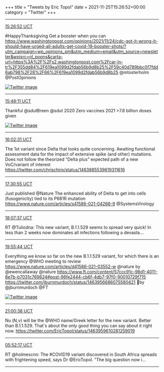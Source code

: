 +++
title = "Tweets by Eric Topol" 
date = 2021-11-25T15:26:52+00:00
category = "Twitter"
+++


---

<a href="https://twitter.com/erictopol/status/1463891945608990723" target="_blank" rel="noreferer">15:26:52 UCT</a>

#HappyThanksgiving 
Get a booster when you can
https://www.washingtonpost.com/opinions/2021/11/24/cdc-got-it-wrong-it-should-have-urged-all-adults-get-covid-19-booster-shots/?utm_campaign=wp_opinions_pm&utm_medium=email&utm_source=newsletter&wpisrc=nl_popns&carta-url=https%3A%2F%2Fs2.washingtonpost.com%2Fcar-ln-tr%2F355dd84%2F619ea1099d2fdab56b9d8b25%2F59c40d789bbc0f7fdd6ab798%2F28%2F66%2F619ea1099d2fdab56b9d8b25 @mtosterholm @PostOpinions 

<a href="FFDHmCMUUAIZsMc.jpg"  ><img src="FFDHmCMUUAIZsMc.jpg" alt="Twitter image" ></img></a>

---

<a href="https://twitter.com/erictopol/status/1463897312447533063" target="_blank" rel="noreferer">15:48:11 UCT</a>

Thankful
@sdutBreen @sdut 
2020  Zero vaccines
2021   &gt;7.8 billion doses given 

<a href="FFDOzzKVQAI3dBl.jpg"  ><img src="FFDOzzKVQAI3dBl.jpg" alt="Twitter image" ></img></a>

---

<a href="https://twitter.com/erictopol/status/1463900917187563520" target="_blank" rel="noreferer">16:02:31 UCT</a>

The 1st variant since Delta that looks quite concerning. Awaiting functional assessment data for the impact of extensive spike (and other) mutations. Does not follow the theorized “Delta plus” expected path of a new VoC/variant of interest https://twitter.com/chrischirp/status/1463885539619311616



---

<a href="https://twitter.com/erictopol/status/1463923166217052177" target="_blank" rel="noreferer">17:30:55 UCT</a>

Just published @Nature 
The enhanced ability of Delta to get into cells (fusogenicity) tied to its P681R mutation
https://www.nature.com/articles/s41586-021-04266-9
@SystemsVirology



---

<a href="https://twitter.com/erictopol/status/1463932401445343233" target="_blank" rel="noreferer">18:07:37 UCT</a>

RT @Tuliodna: This new variant, B.1.1.529 seems to spread very quick! In less than 2 weeks now dominates all infections following a devasta…



---

<a href="https://twitter.com/erictopol/status/1463959610281259019" target="_blank" rel="noreferer">19:55:44 UCT</a>

Everything we know so far on the new B.1.1.529 variant, for which there is an emergency @WHO meeting to review
https://www.nature.com/articles/d41586-021-03552-w  @nature by @ewencallaway @nature
https://www.ft.com/content/57ccc91c-98d1-4011-8e7b-b7031c769624#post-96fe2444-cb6f-4db7-97f0-90010729f715
https://twitter.com/jburnmurdoch/status/1463956686075580421 🧵by @jburnmurdoch @FT 

<a href="FFEHAdRVUAQkWKg.png"  ><img src="FFEHAdRVUAQkWKg.png" alt="Twitter image" ></img></a>

---

<a href="https://twitter.com/erictopol/status/1463975943257481216" target="_blank" rel="noreferer">21:00:38 UCT</a>

Nu (Ν,ν) will be the @WHO name/Greek letter for the new variant.
Better than B.1.1.529. That's about the only good thing you can say about it right now. https://twitter.com/EricTopol/status/1463959610281259019



---

<a href="https://twitter.com/erictopol/status/1464109734777131013" target="_blank" rel="noreferer">05:52:17 UCT</a>

RT @holmescnn: The #COVID19 variant discovered in South Africa spreads with frightening speed, says Dr @EricTopol.  "The big question now i…



---
